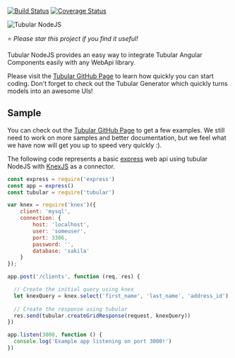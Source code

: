 [![Build Status](https://travis-ci.org/unosquare/tubular-nodejs.svg?branch=master)](https://travis-ci.org/unosquare/tubular-nodejs)
[![Coverage Status](https://coveralls.io/repos/github/unosquare/tubular-nodejs/badge.svg?branch=master)](https://coveralls.io/github/unosquare/tubular-nodejs?branch=master)

![Tubular NodeJS](http://unosquare.github.io/tubular/assets/tubular.png)

:star: *Please star this project if you find it useful!*

Tubular NodeJS provides an easy way to integrate Tubular Angular Components easily with any WebApi library. 

Please visit the <a href="http://unosquare.github.io/tubular" target="_blank">Tubular GitHub Page</a> to learn how quickly you can start coding. Don't forget to check out the Tubular Generator which quickly turns models into an awesome UIs!

## Sample

You can check out the <a href="http://unosquare.github.io/tubular" target="_blank">Tubular GitHub Page</a> to get a few examples. We still need to work on more samples and better documentation, but we feel what we have now will get you up to speed very quickly :).

The following code represents a basic <a href="https://expressjs.com/" target="_blank">express</a> web api using tubular NodeJS with <a href="http://knexjs.org/" target="_blank">KnexJS</a> as a connector.

```js
const express = require('express')
const app = express()
const tubular = require('tubular')

var knex = require('knex')({
    client: 'mysql',
    connection: {
        host: 'localhost',
        user: 'someuser',
        port: 3306,
        password: '',
        database: 'sakila'
    }
});

app.post('/clients', function (req, res) {

  // Create the initial query using knex
  let knexQuery = knex.select('first_name', 'last_name', 'address_id').from('customer');
  
  // Create the response using tubular
  res.send(tubular.createGridResponse(request, knexQuery))
})

app.listen(3000, function () {
  console.log('Example app listening on port 3000!')
})
```
